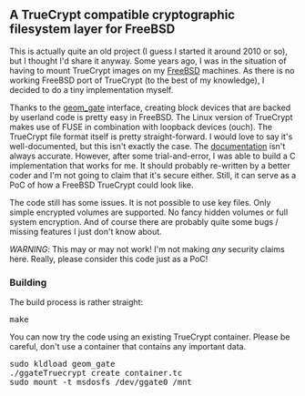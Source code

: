 ## A TrueCrypt compatible cryptographic filesystem layer for FreeBSD

This is actually quite an old project (I guess I started it around 2010 or so), 
but I thought I'd share it anyway. Some years ago, I was in the situation of 
having to mount TrueCrypt images on my [FreeBSD](http://www.freebsd.org) 
machines. As there is no working FreeBSD port of TrueCrypt (to the best of my 
knowledge), I decided to do a tiny implementation myself.

Thanks to the [geom\_gate](http://people.freebsd.org/~pjd/pubs/GEOM_Gate.pdf) 
interface, creating block devices that are backed by userland code is pretty
easy in FreeBSD. The Linux version of TrueCrypt makes use of FUSE in combination
with loopback devices (ouch). The TrueCrypt file format itself is pretty
straight-forward. I would love to say it's well-documented, but this isn't
exactly the case. The [documentation](http://www.truecrypt.org/docs/) isn't 
always accurate. However, after some trial-and-error, I was able to build a C 
implementation that works for me. It should probably re-written by a better
coder and I'm not going to claim that it's secure either. Still, it can serve as
a PoC of how a FreeBSD TrueCrypt could look like.

The code still has some issues. It is not possible to use key files.  Only
simple encrypted volumes are supported. No fancy hidden volumes or full system
encryption. And of course there are probably quite some bugs / missing features
I just don't know about.

_WARNING_: This may or may not work! I'm not making *any* security claims here.
Really, please consider this code just as a PoC!

### Building
The build process is rather straight:
<pre>
make
</pre>

You can now try the code using an existing TrueCrypt container. Please be
careful, don't use a container that contains any important data.
<pre>
sudo kldload geom_gate
./ggateTruecrypt create container.tc
sudo mount -t msdosfs /dev/ggate0 /mnt
</pre>

